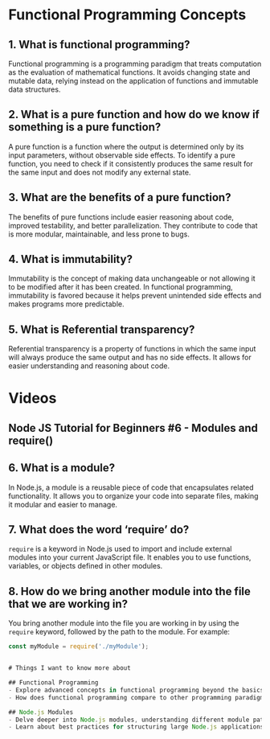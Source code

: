 # Functional Programming Concepts

## 1. What is functional programming?

Functional programming is a programming paradigm that treats computation as the evaluation of mathematical functions. It avoids changing state and mutable data, relying instead on the application of functions and immutable data structures.

## 2. What is a pure function and how do we know if something is a pure function?

A pure function is a function where the output is determined only by its input parameters, without observable side effects. To identify a pure function, you need to check if it consistently produces the same result for the same input and does not modify any external state.

## 3. What are the benefits of a pure function?

The benefits of pure functions include easier reasoning about code, improved testability, and better parallelization. They contribute to code that is more modular, maintainable, and less prone to bugs.

## 4. What is immutability?

Immutability is the concept of making data unchangeable or not allowing it to be modified after it has been created. In functional programming, immutability is favored because it helps prevent unintended side effects and makes programs more predictable.

## 5. What is Referential transparency?

Referential transparency is a property of functions in which the same input will always produce the same output and has no side effects. It allows for easier understanding and reasoning about code.

# Videos

## Node JS Tutorial for Beginners #6 - Modules and require()

## 6. What is a module?

In Node.js, a module is a reusable piece of code that encapsulates related functionality. It allows you to organize your code into separate files, making it modular and easier to manage.

## 7. What does the word ‘require’ do?

`require` is a keyword in Node.js used to import and include external modules into your current JavaScript file. It enables you to use functions, variables, or objects defined in other modules.

## 8. How do we bring another module into the file that we are working in?

You bring another module into the file you are working in by using the `require` keyword, followed by the path to the module. For example:

```javascript
const myModule = require('./myModule');


# Things I want to know more about

## Functional Programming
- Explore advanced concepts in functional programming beyond the basics.
- How does functional programming compare to other programming paradigms?

## Node.js Modules
- Delve deeper into Node.js modules, understanding different module patterns.
- Learn about best practices for structuring large Node.js applications.
